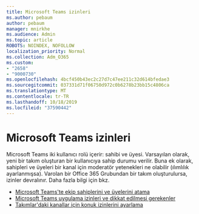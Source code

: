 ```yaml
---
title: Microsoft Teams izinleri
ms.author: pebaum
author: pebaum
manager: mnirkhe
ms.audience: Admin
ms.topic: article
ROBOTS: NOINDEX, NOFOLLOW
localization_priority: Normal
ms.collection: Adm_O365
ms.custom:
- "2658"
- "9000730"
ms.openlocfilehash: 4bcf450b43ec2c27d7c47ee211c32d614bfedae3
ms.sourcegitcommit: 037331d71f06750d972c0b6278b23bb15c4806ca
ms.translationtype: MT
ms.contentlocale: tr-TR
ms.lasthandoff: 10/18/2019
ms.locfileid: "37590442"
---
```

# <a name="microsoft-teams-permissions"></a>Microsoft Teams izinleri

Microsoft Teams iki kullanıcı rolü içerir: sahibi ve üyesi. Varsayılan olarak, yeni bir takım oluşturan bir kullanıcıya sahip durumu verilir. Buna ek olarak, sahipleri ve üyeleri bir kanal için moderatör yetenekleri ne olabilir (ılımlılık ayarlanmışsa). Varolan bir Office 365 Grubundan bir takım oluşturulursa, izinler devralınır. Daha fazla bilgi için bkz.

- [Microsoft Teams'te ekip sahiplerini ve üyelerini atama](https://docs.microsoft.com/microsoftteams/assign-roles-permissions)
- [Microsoft Teams uygulama izinleri ve dikkat edilmesi gerekenler](https://docs.microsoft.com/microsoftteams/app-permissions)
- [Takımlar'daki kanallar için konuk izinlerini ayarlama](https://support.office.com/article/4756c468-2746-4bfd-a582-736d55fcc169)
